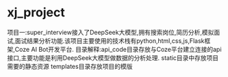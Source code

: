 # xj_project
项目一:super_interview接入了DeepSeek大模型,拥有搜索岗位,简历分析,模拟面试,面试结果分析功能.该项目主要使用的技术栈有python,html,css,js,Flask框架,Coze AI Bot开发平台.
目录解释:api_code目录存放与Coze平台建立连接的api接口,主要功能是利用DeepSeek大模型做数据的分析处理.
static目录中存放项目需要的静态资源
templates目录存放项目的模版


